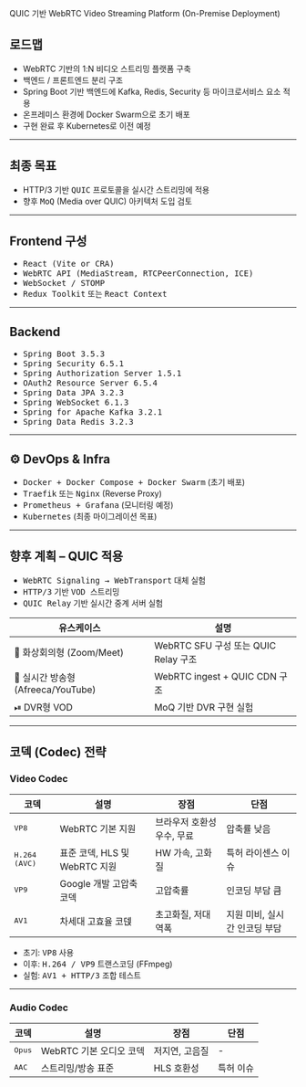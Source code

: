 QUIC 기반 WebRTC Video Streaming Platform (On-Premise Deployment)



## 로드맵

- WebRTC 기반의 1:N 비디오 스트리밍 플랫폼 구축
- 백엔드 / 프론트엔드 분리 구조
- Spring Boot 기반 백엔드에 Kafka, Redis, Security 등 마이크로서비스 요소 적용
- 온프레미스 환경에 Docker Swarm으로 초기 배포
- 구현 완료 후 Kubernetes로 이전 예정

---

## 최종 목표

- HTTP/3 기반 <kbd>QUIC</kbd> 프로토콜을 실시간 스트리밍에 적용
- 향후 <kbd>MoQ</kbd> (Media over QUIC) 아키텍처 도입 검토

---

## Frontend 구성

<ul>
  <li><kbd>React (Vite or CRA)</kbd></li>
  <li><kbd>WebRTC API (MediaStream, RTCPeerConnection, ICE)</kbd></li>
  <li><kbd>WebSocket / STOMP</kbd></li>
  <li><kbd>Redux Toolkit</kbd> 또는 <kbd>React Context</kbd></li>
</ul>

---

## Backend

<ul>
  <li><kbd>Spring Boot 3.5.3</kbd></li>
  <li><kbd>Spring Security 6.5.1</kbd></li>
  <li><kbd>Spring Authorization Server 1.5.1</kbd></li>
  <li><kbd>OAuth2 Resource Server 6.5.4</kbd></li>
  <li><kbd>Spring Data JPA 3.2.3</kbd></li>
  <li><kbd>Spring WebSocket 6.1.3</kbd></li>
  <li><kbd>Spring for Apache Kafka 3.2.1</kbd></li>
  <li><kbd>Spring Data Redis 3.2.3</kbd></li>
</ul>


---

## ⚙️ DevOps & Infra

<ul>
  <li><kbd>Docker + Docker Compose + Docker Swarm</kbd> (초기 배포)</li>
  <li><kbd>Traefik</kbd> 또는 <kbd>Nginx</kbd> (Reverse Proxy)</li>
  <li><kbd>Prometheus + Grafana</kbd> (모니터링 예정)</li>
  <li><kbd>Kubernetes</kbd> (최종 마이그레이션 목표)</li>
</ul>

---

## 향후 계획 – QUIC 적용

<ul>
  <li><kbd>WebRTC Signaling → WebTransport</kbd> 대체 실험</li>
  <li><kbd>HTTP/3</kbd> 기반 <kbd>VOD 스트리밍</kbd></li>
  <li><kbd>QUIC Relay</kbd> 기반 실시간 중계 서버 실험</li>
</ul>

<table>
<thead>
<tr><th>유스케이스</th><th>설명</th></tr>
</thead>
<tbody>
<tr><td>🎤 화상회의형 (Zoom/Meet)</td><td>WebRTC SFU 구성 또는 QUIC Relay 구조</td></tr>
<tr><td>📡 실시간 방송형 (Afreeca/YouTube)</td><td>WebRTC ingest + QUIC CDN 구조</td></tr>
<tr><td>⏯ DVR형 VOD</td><td>MoQ 기반 DVR 구현 실험</td></tr>
</tbody>
</table>

---

## 코덱 (Codec) 전략

### Video Codec

<table>
<thead>
<tr><th>코덱</th><th>설명</th><th>장점</th><th>단점</th></tr>
</thead>
<tbody>
<tr><td><kbd>VP8</kbd></td><td>WebRTC 기본 지원</td><td>브라우저 호환성 우수, 무료</td><td>압축률 낮음</td></tr>
<tr><td><kbd>H.264 (AVC)</kbd></td><td>표준 코덱, HLS 및 WebRTC 지원</td><td>HW 가속, 고화질</td><td>특허 라이센스 이슈</td></tr>
<tr><td><kbd>VP9</kbd></td><td>Google 개발 고압축 코덱</td><td>고압축률</td><td>인코딩 부담 큼</td></tr>
<tr><td><kbd>AV1</kbd></td><td>차세대 고효율 코덵</td><td>초고화질, 저대역폭</td><td>지원 미비, 실시간 인코딩 부담</td></tr>
</tbody>
</table>

<ul>
  <li>초기: <kbd>VP8</kbd> 사용</li>
  <li>이후: <kbd>H.264 / VP9</kbd> 트랜스코딩 (FFmpeg)</li>
  <li>실험: <kbd>AV1 + HTTP/3</kbd> 조합 테스트</li>
</ul>

---

### Audio Codec

<table>
<thead>
<tr><th>코덱</th><th>설명</th><th>장점</th><th>단점</th></tr>
</thead>
<tbody>
<tr><td><kbd>Opus</kbd></td><td>WebRTC 기본 오디오 코덱</td><td>저지연, 고음질</td><td>-</td></tr>
<tr><td><kbd>AAC</kbd></td><td>스트리밍/방송 표준</td><td>HLS 호환성</td><td>특허 이슈</td></tr>
</tbody>
</table>



